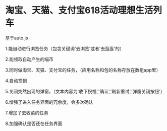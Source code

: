 # 淘宝、天猫、支付宝618活动理想生活列车
基于auto.js

1.能自动进行浏览任务（包含关键词'去浏览'或者'去逛逛'的）

2.能领取自动产生的喵币

3.同时做淘宝、天猫、支付宝的任务，（应用名称和包的名称存放在数组app里）

4.自动签到

5.关闭突然出现的弹窗，（文本内容为'收下祝福','确认','刷新重试','弹窗关闭按钮'）

6.增强了进入任务界面的冗余度，会多次确认

7.增加了去收菜的任务

8.加强确认是否还在任务界面
